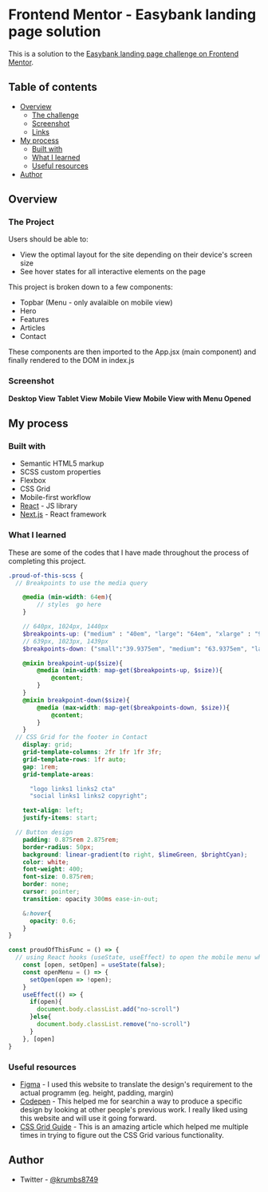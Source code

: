 # Frontend Mentor - Easybank landing page solution

This is a solution to the [Easybank landing page challenge on Frontend Mentor](https://www.frontendmentor.io/challenges/easybank-landing-page-WaUhkoDN). 

## Table of contents

- [Overview](#overview)
  - [The challenge](#the-challenge)
  - [Screenshot](#screenshot)
  - [Links](#links)
- [My process](#my-process)
  - [Built with](#built-with)
  - [What I learned](#what-i-learned)
  - [Useful resources](#useful-resources)
- [Author](#author)


## Overview

### The Project

Users should be able to:

- View the optimal layout for the site depending on their device's screen size
- See hover states for all interactive elements on the page

This project is broken down to a few components:
  - Topbar (Menu - only avalaible on mobile view)
  - Hero
  - Features
  - Articles
  - Contact

These components are then imported to the App.jsx (main component) and finally rendered to the DOM in index.js 

### Screenshot

**Desktop View**
[](./public/assets/Desktop_View.png)
**Tablet View**
[](./public/assets/Tablet_View.png)
**Mobile View**
[](./public/assets/Mobile_View_1.png) [](./public/assets/Mobile_View_2.png)
[](./public/assets/Mobile_View_3.png)
**Mobile View with Menu Opened**
[](./public/assets/Mobile_View_Menu_Open.png)


## My process

### Built with

- Semantic HTML5 markup
- SCSS custom properties
- Flexbox
- CSS Grid
- Mobile-first workflow
- [React](https://reactjs.org/) - JS library
- [Next.js](https://nextjs.org/) - React framework


### What I learned

These are some of the codes that I have made throughout the process of completing this project.


```scss
.proud-of-this-scss {
  // Breakpoints to use the media query

    @media (min-width: 64em){
        // styles  go here
    }

    // 640px, 1024px, 1440px
    $breakpoints-up: ("medium" : "40em", "large": "64em", "xlarge" : "90em");
    // 639px, 1023px, 1439px
    $breakpoints-down: ("small":"39.9375em", "medium": "63.9375em", "large" : "89..9375em");

    @mixin breakpoint-up($size){
        @media (min-width: map-get($breakpoints-up, $size)){
            @content;
        }
    }
    @mixin breakpoint-down($size){
        @media (max-width: map-get($breakpoints-down, $size)){
            @content;
        }
    }
  // CSS Grid for the footer in Contact
    display: grid;
    grid-template-columns: 2fr 1fr 1fr 3fr;
    grid-template-rows: 1fr auto;
    gap: 1rem;
    grid-template-areas: 

      "logo links1 links2 cta"
      "social links1 links2 copyright";

    text-align: left;
    justify-items: start;

  // Button design
    padding: 0.875rem 2.875rem;
    border-radius: 50px;
    background: linear-gradient(to right, $limeGreen, $brightCyan);
    color: white;
    font-weight: 400;
    font-size: 0.875rem;
    border: none;
    cursor: pointer;
    transition: opacity 300ms ease-in-out;

    &:hover{
      opacity: 0.6;
    }
}
```
```js
const proudOfThisFunc = () => {
  // using React hooks (useState, useEffect) to open the mobile menu while silmutaneously add/remove a class from the 'body' tag
    const [open, setOpen] = useState(false);
    const openMenu = () => {
      setOpen(open => !open);
    }
    useEffect(() => {
      if(open){
        document.body.classList.add("no-scroll")
      }else{
        document.body.classList.remove("no-scroll")
      }
    }, [open]
}
```


### Useful resources

- [Figma](https://www.figma.com/) - I used this website to translate the design's requirement to the actual programm (eg. height, padding, margin)
- [Codepen](https://codepen.io/) - This helped me for searchin a way to produce a specific design by looking at other people's previous work. I really liked using this website and will use it going forward.
- [CSS Grid Guide](https://css-tricks.com/snippets/css/complete-guide-grid/) - This is an amazing article which helped me multiple times in trying to figure out the CSS Grid various functionality.


## Author

- Twitter - [@krumbs8749](https://twitter.com/krumbs8749)



